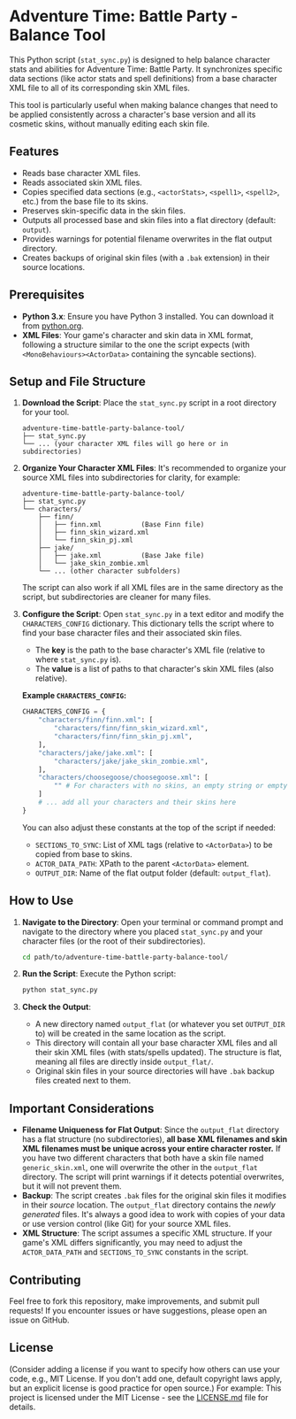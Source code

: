 # Adventure Time: Battle Party - Balance Tool

This Python script (`stat_sync.py`) is designed to help balance character stats and abilities for Adventure Time: Battle Party. It synchronizes specific data sections (like actor stats and spell definitions) from a base character XML file to all of its corresponding skin XML files.

This tool is particularly useful when making balance changes that need to be applied consistently across a character's base version and all its cosmetic skins, without manually editing each skin file.

## Features

*   Reads base character XML files.
*   Reads associated skin XML files.
*   Copies specified data sections (e.g., `<actorStats>`, `<spell1>`, `<spell2>`, etc.) from the base file to its skins.
*   Preserves skin-specific data in the skin files.
*   Outputs all processed base and skin files into a flat directory (default: `output`).
*   Provides warnings for potential filename overwrites in the flat output directory.
*   Creates backups of original skin files (with a `.bak` extension) in their source locations.

## Prerequisites

*   **Python 3.x**: Ensure you have Python 3 installed. You can download it from [python.org](https://www.python.org/).
*   **XML Files**: Your game's character and skin data in XML format, following a structure similar to the one the script expects (with `<MonoBehaviours><ActorData>` containing the syncable sections).

## Setup and File Structure

1.  **Download the Script**: Place the `stat_sync.py` script in a root directory for your tool.
    ```
    adventure-time-battle-party-balance-tool/
    ├── stat_sync.py
    └── ... (your character XML files will go here or in subdirectories)
    ```

2.  **Organize Your Character XML Files**:
    It's recommended to organize your source XML files into subdirectories for clarity, for example:
    ```
    adventure-time-battle-party-balance-tool/
    ├── stat_sync.py
    └── characters/
        ├── finn/
        │   ├── finn.xml          (Base Finn file)
        │   ├── finn_skin_wizard.xml
        │   └── finn_skin_pj.xml
        ├── jake/
        │   ├── jake.xml          (Base Jake file)
        │   └── jake_skin_zombie.xml
        └── ... (other character subfolders)
    ```
    The script can also work if all XML files are in the same directory as the script, but subdirectories are cleaner for many files.

3.  **Configure the Script**:
    Open `stat_sync.py` in a text editor and modify the `CHARACTERS_CONFIG` dictionary. This dictionary tells the script where to find your base character files and their associated skin files.

    *   The **key** is the path to the base character's XML file (relative to where `stat_sync.py` is).
    *   The **value** is a list of paths to that character's skin XML files (also relative).

    **Example `CHARACTERS_CONFIG`:**
    ```python
    CHARACTERS_CONFIG = {
        "characters/finn/finn.xml": [
            "characters/finn/finn_skin_wizard.xml",
            "characters/finn/finn_skin_pj.xml",
        ],
        "characters/jake/jake.xml": [
            "characters/jake/jake_skin_zombie.xml",
        ],
        "characters/choosegoose/choosegoose.xml": [
            "" # For characters with no skins, an empty string or empty list is fine
        ]
        # ... add all your characters and their skins here
    }
    ```

    You can also adjust these constants at the top of the script if needed:
    *   `SECTIONS_TO_SYNC`: List of XML tags (relative to `<ActorData>`) to be copied from base to skins.
    *   `ACTOR_DATA_PATH`: XPath to the parent `<ActorData>` element.
    *   `OUTPUT_DIR`: Name of the flat output folder (default: `output_flat`).

## How to Use

1.  **Navigate to the Directory**: Open your terminal or command prompt and navigate to the directory where you placed `stat_sync.py` and your character files (or the root of their subdirectories).
    ```bash
    cd path/to/adventure-time-battle-party-balance-tool/
    ```

2.  **Run the Script**:
    Execute the Python script:
    ```bash
    python stat_sync.py
    ```

3.  **Check the Output**:
    *   A new directory named `output_flat` (or whatever you set `OUTPUT_DIR` to) will be created in the same location as the script.
    *   This directory will contain all your base character XML files and all their skin XML files (with stats/spells updated). The structure is flat, meaning all files are directly inside `output_flat/`.
    *   Original skin files in your source directories will have `.bak` backup files created next to them.

## Important Considerations

*   **Filename Uniqueness for Flat Output**: Since the `output_flat` directory has a flat structure (no subdirectories), **all base XML filenames and skin XML filenames must be unique across your entire character roster.** If you have two different characters that both have a skin file named `generic_skin.xml`, one will overwrite the other in the `output_flat` directory. The script will print warnings if it detects potential overwrites, but it will not prevent them.
*   **Backup**: The script creates `.bak` files for the original skin files it modifies in their *source* location. The `output_flat` directory contains the *newly generated* files. It's always a good idea to work with copies of your data or use version control (like Git) for your source XML files.
*   **XML Structure**: The script assumes a specific XML structure. If your game's XML differs significantly, you may need to adjust the `ACTOR_DATA_PATH` and `SECTIONS_TO_SYNC` constants in the script.

## Contributing

Feel free to fork this repository, make improvements, and submit pull requests! If you encounter issues or have suggestions, please open an issue on GitHub.

## License

(Consider adding a license if you want to specify how others can use your code, e.g., MIT License. If you don't add one, default copyright laws apply, but an explicit license is good practice for open source.)
For example:
This project is licensed under the MIT License - see the [LICENSE.md](LICENSE.md) file for details.